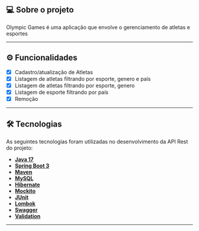 ## 💻 Sobre o projeto

Olympic Games é uma aplicação que envolve o gerenciamento de atletas e esportes

---

## ⚙️ Funcionalidades

- [x] Cadastro/atualização de Atletas
- [x] Listagem de atletas filtrando por esporte, genero e país
- [x] Listagem de atletas filtrando por esporte, genero
- [x] Listagem de esporte filtrando por país
- [x] Remoção

---

## 🛠 Tecnologias

As seguintes tecnologias foram utilizadas no desenvolvimento da API Rest do projeto:

- **[Java 17](https://www.oracle.com/java)**
- **[Spring Boot 3](https://spring.io/projects/spring-boot)**
- **[Maven](https://maven.apache.org)**
- **[MySQL](https://www.mysql.com)**
- **[Hibernate](https://hibernate.org)**
- **[Mockito](https://site.mockito.org/)**
- **[JUnit](https://junit.org/)**
- **[Lombok](https://projectlombok.org/)**
- **[Swagger](https://swagger.io/)**
- **[Validation]()**

 

---
 
